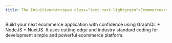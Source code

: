```yaml
---
title: The Intuitive<br><span class="text-nuxt-lightgreen">Ecommerce</span> Framework<br>
---
```


Build your next ecommerce application with confidence using GraphQL + NodeJS + NuxtJS. It uses cutting edge and industry standard coding for development simple and powerful ecommerce platform.
